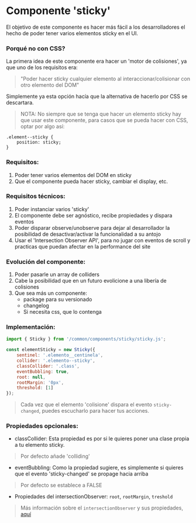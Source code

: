 # Componente 'sticky'
El objetivo de este componente es hacer más fácil a los desarrolladores el hecho de poder tener varios elementos sticky en el UI.

### Porqué no con CSS?
La primera idea de este componente era hacer un 'motor de colisiones', ya que uno de los requisitos era:

> "Poder hacer sticky cualquier elemento al interaccionar/colisionar con otro elemento del DOM"

Simplemente ya esta opción hacía que la alternativa de hacerlo por CSS se descartara.

> NOTA: No siempre que se tenga que hacer un elemento sticky hay que usar este componente, para casos que se pueda hacer con CSS, optar por algo así:

```
.element--sticky {
    position: sticky;
}
```

### Requisitos:
1. Poder tener varios elementos del DOM en sticky
2. Que el componente pueda hacer sticky, cambiar el display, etc.

### Requisitos técnicos:
1. Poder instanciar varios 'sticky'
2. El componente debe ser agnóstico, recibe propiedades y dispara eventos
3. Poder disparar observe/unobserve para dejar al desarrollador la posibilidad de desactivar/activar la funcionalidad a su antojo
4. Usar el 'Intersection Observer API', para no jugar con eventos de scroll y practicas que puedan afectar en la performance del site

### Evolución del componente:
1. Poder pasarle un array de colliders
2. Cabe la posibilidad que en un futuro evolicione a una libería de colisiones
3. Que sea más un componente:
    - package para su versionado
    - changelog
    - Si necesita css, que lo contenga

### Implementación:

```javascript
import { Sticky } from '/common/components/sticky/sticky.js';

const elementSticky = new Sticky({
    sentinel: '.elemento__centinela',
    collider: '.elemento--sticky',
    classCollider: '.class',
    eventBubbling: true,    
    root: null,             
    rootMargin: '0px',      
    threshold: [1]          
});
```

> Cada vez que el elemento 'colisione' dispara el evento `sticky-changed`, puedes escucharlo para hacer tus acciones.

### Propiedades opcionales:
- classCollider: Esta propiedad es por si le quieres poner una clase propia a tu elemento sticky.
> Por defecto añade 'colliding'

- eventBubbling: Como la propiedad sugiere, es simplemente si quieres que el evento 'sticky-changed' se propage hacia arriba
> Por defecto se establece a FALSE

- Propiedades del intersectionObserver: `root`, `rootMargin`, `treshold`

> Más información sobre el `intersectionObserver` y sus propiedades, [aquí](https://developer.mozilla.org/es/docs/Web/API/Intersection_Observer_API)

